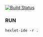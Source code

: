 [![Build Status](https://travis-ci.org/Hexlet/hexlet-ide.svg?branch=master)](https://travis-ci.org/Hexlet/hexlet-ide)

### RUN
    hexlet-ide -r .
